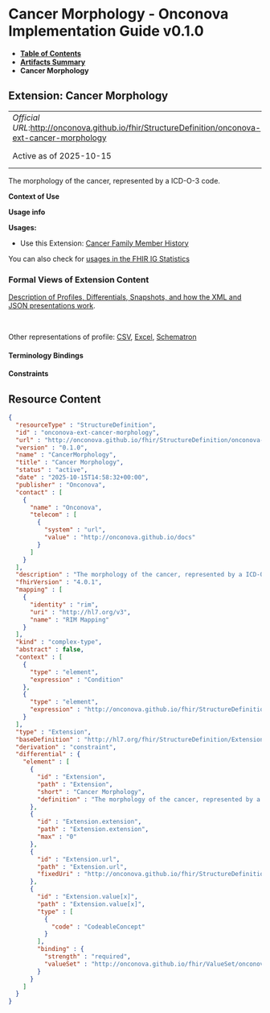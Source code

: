 # Cancer Morphology - Onconova Implementation Guide v0.1.0

* [**Table of Contents**](toc.md)
* [**Artifacts Summary**](artifacts.md)
* **Cancer Morphology**

## Extension: Cancer Morphology 

| | |
| :--- | :--- |
| *Official URL*:http://onconova.github.io/fhir/StructureDefinition/onconova-ext-cancer-morphology | *Version*:0.1.0 |
| Active as of 2025-10-15 | *Computable Name*:CancerMorphology |

The morphology of the cancer, represented by a ICD-O-3 code.

**Context of Use**

**Usage info**

**Usages:**

* Use this Extension: [Cancer Family Member History](StructureDefinition-onconova-cancer-family-member-history.md)

You can also check for [usages in the FHIR IG Statistics](https://packages2.fhir.org/xig/onconova.fhir|current/StructureDefinition/onconova-ext-cancer-morphology)

### Formal Views of Extension Content

 [Description of Profiles, Differentials, Snapshots, and how the XML and JSON presentations work](http://build.fhir.org/ig/FHIR/ig-guidance/readingIgs.html#structure-definitions). 

 

Other representations of profile: [CSV](StructureDefinition-onconova-ext-cancer-morphology.csv), [Excel](StructureDefinition-onconova-ext-cancer-morphology.xlsx), [Schematron](StructureDefinition-onconova-ext-cancer-morphology.sch) 

#### Terminology Bindings

#### Constraints



## Resource Content

```json
{
  "resourceType" : "StructureDefinition",
  "id" : "onconova-ext-cancer-morphology",
  "url" : "http://onconova.github.io/fhir/StructureDefinition/onconova-ext-cancer-morphology",
  "version" : "0.1.0",
  "name" : "CancerMorphology",
  "title" : "Cancer Morphology",
  "status" : "active",
  "date" : "2025-10-15T14:58:32+00:00",
  "publisher" : "Onconova",
  "contact" : [
    {
      "name" : "Onconova",
      "telecom" : [
        {
          "system" : "url",
          "value" : "http://onconova.github.io/docs"
        }
      ]
    }
  ],
  "description" : "The morphology of the cancer, represented by a ICD-O-3 code.",
  "fhirVersion" : "4.0.1",
  "mapping" : [
    {
      "identity" : "rim",
      "uri" : "http://hl7.org/v3",
      "name" : "RIM Mapping"
    }
  ],
  "kind" : "complex-type",
  "abstract" : false,
  "context" : [
    {
      "type" : "element",
      "expression" : "Condition"
    },
    {
      "type" : "element",
      "expression" : "http://onconova.github.io/fhir/StructureDefinition/onconova-cancer-family-member-history#FamilyMemberHistory.condition"
    }
  ],
  "type" : "Extension",
  "baseDefinition" : "http://hl7.org/fhir/StructureDefinition/Extension|4.0.1",
  "derivation" : "constraint",
  "differential" : {
    "element" : [
      {
        "id" : "Extension",
        "path" : "Extension",
        "short" : "Cancer Morphology",
        "definition" : "The morphology of the cancer, represented by a ICD-O-3 code."
      },
      {
        "id" : "Extension.extension",
        "path" : "Extension.extension",
        "max" : "0"
      },
      {
        "id" : "Extension.url",
        "path" : "Extension.url",
        "fixedUri" : "http://onconova.github.io/fhir/StructureDefinition/onconova-ext-cancer-morphology"
      },
      {
        "id" : "Extension.value[x]",
        "path" : "Extension.value[x]",
        "type" : [
          {
            "code" : "CodeableConcept"
          }
        ],
        "binding" : {
          "strength" : "required",
          "valueSet" : "http://onconova.github.io/fhir/ValueSet/onconova-vs-icdo3-morphology-behavior|0.1.0"
        }
      }
    ]
  }
}

```
